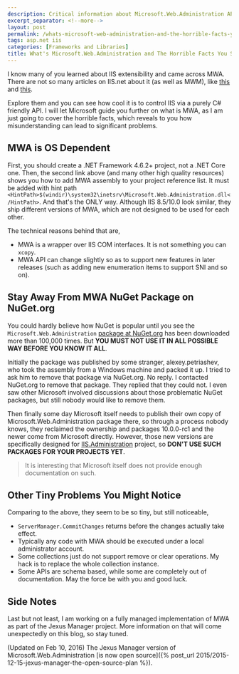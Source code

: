 ```yaml
---
description: Critical information about Microsoft.Web.Administration API for IIS management, including OS dependencies, dangers of using NuGet packages, and other implementation challenges.
excerpt_separator: <!--more-->
layout: post
permalink: /whats-microsoft-web-administration-and-the-horrible-facts-you-should-know-b82f2c974da6
tags: asp.net iis
categories: [Frameworks and Libraries]
title: What's Microsoft.Web.Administration and The Horrible Facts You Should Know
---
```

I know many of you learned about IIS extensibility and came across MWA. There are not so many articles on IIS.net about it (as well as MWM), like [this](http://www.iis.net/learn/develop/extending-the-management-ui/overview-of-mwa-and-mwm-for-iis) and [this](http://www.iis.net/learn/develop/extending-iis-configuration/extending-iis-schema-and-accessing-the-custom-sections-using-mwa).

Explore them and you can see how cool it is to control IIS via a purely C# friendly API. I will let Microsoft guide you further on what is MWA, as I am just going to cover the horrible facts, which reveals to you how misunderstanding can lead to significant problems.

<!--more-->

## MWA is OS Dependent

First, you should create a .NET Framework 4.6.2+ project, not a .NET Core one. Then, the second link above (and many other high quality resources) shows you how to add MWA assembly to your project reference list. It must be added with hint path `<HintPath>$(windir)\system32\inetsrv\Microsoft.Web.Administration.dll</HintPath>`. And that's the ONLY way. Although IIS 8.5/10.0 look similar, they ship different versions of MWA, which are not designed to be used for each other.

The technical reasons behind that are,

- MWA is a wrapper over IIS COM interfaces. It is not something you can `xcopy`.
- MWA API can change slightly so as to support new features in later releases (such as adding new enumeration items to support SNI and so on).

## Stay Away From MWA NuGet Package on NuGet.org

You could hardly believe how NuGet is popular until you see the `Microsoft.Web.Administration` [package at NuGet.org](http://www.nuget.org/packages?q=microsoft.web.administration) has been downloaded more than 100,000 times. But **YOU MUST NOT USE IT IN ALL POSSIBLE WAY BEFORE YOU KNOW IT ALL**.

Initially the package was published by some stranger, alexey.petriashev, who took the assembly from a Windows machine and packed it up. I tried to ask him to remove that package via NuGet.org. No reply. I contacted NuGet.org to remove that package. They replied that they could not. I even saw other Microsoft involved discussions about those problematic NuGet packages, but still nobody would like to remove them.

Then finally some day Microsoft itself needs to publish their own copy of Microsoft.Web.Administration package there, so through a process nobody knows, they reclaimed the ownership and packages 10.0.0-rc1 and the newer come from Microsoft directly. However, those new versions are specifically designed for [IIS.Administration](https://github.com/Microsoft/IIS.Administration) project, so **DON'T USE SUCH PACKAGES FOR YOUR PROJECTS YET**.

> It is interesting that Microsoft itself does not provide enough documentation on such.

## Other Tiny Problems You Might Notice

Comparing to the above, they seem to be so tiny, but still noticeable,

- `ServerManager.CommitChanges` returns before the changes actually take effect.
- Typically any code with MWA should be executed under a local administrator account.
- Some collections just do not support remove or clear operations. My hack is to replace the whole collection instance.
- Some APIs are schema based, while some are completely out of documentation. May the force be with you and good luck.

## Side Notes

Last but not least, I am working on a fully managed implementation of MWA as part of the Jexus Manager project. More information on that will come unexpectedly on this blog, so stay tuned.

(Updated on Feb 10, 2016) The Jexus Manager version of Microsoft.Web.Administration [is now open source]({% post_url 2015/2015-12-15-jexus-manager-the-open-source-plan %}).

